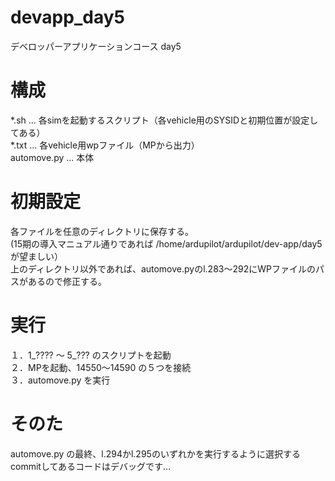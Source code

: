 # devapp_day5
デベロッパーアプリケーションコース day5

# 構成
*.sh ... 各simを起動するスクリプト（各vehicle用のSYSIDと初期位置が設定してある）<br>
*.txt ... 各vehicle用wpファイル（MPから出力）<br>
automove.py ... 本体<br>

# 初期設定
各ファイルを任意のディレクトリに保存する。<br>
(15期の導入マニュアル通りであれば /home/ardupilot/ardupilot/dev-app/day5 が望ましい）<br>
上のディレクトリ以外であれば、automove.pyのl.283～292にWPファイルのパスがあるので修正する。<br>

# 実行
１．1_???? ～ 5_??? のスクリプトを起動<br>
２．MPを起動、14550～14590 の５つを接続<br>
３．automove.py を実行<br>

# そのた
automove.py の最終、l.294かl.295のいずれかを実行するように選択する<br>
commitしてあるコードはデバッグです…<br>
